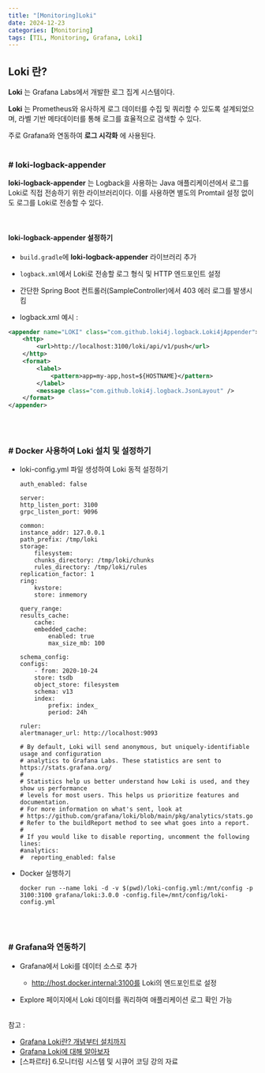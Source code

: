 ```yaml
---
title: "[Monitoring]Loki"
date: 2024-12-23
categories: [Monitoring]
tags: [TIL, Monitoring, Grafana, Loki]
---
```


## Loki 란?

**Loki** 는 Grafana Labs에서 개발한 로그 집계 시스템이다.

**Loki** 는 Prometheus와 유사하게 로그 데이터를 수집 및 쿼리할 수 있도록 설계되었으며, 라벨 기반 메타데이터를 통해 로그를 효율적으로 검색할 수 있다.

주로 Grafana와 연동하여 **로그 시각화** 에 사용된다.
<br /><br />

### # loki-logback-appender

**loki-logback-appender** 는 Logback을 사용하는 Java 애플리케이션에서 로그를 Loki로 직접 전송하기 위한 라이브러리이다. 이를 사용하면 별도의 Promtail 설정 없이도 로그를 Loki로 전송할 수 있다.

<br />

#### loki-logback-appender 설정하기

- `build.gradle`에 **loki-logback-appender** 라이브러리 추가
- `logback.xml`에서 Loki로 전송할 로그 형식 및 HTTP 엔드포인트 설정
- 간단한 Spring Boot 컨트롤러(SampleController)에서 403 에러 로그를 발생시킴

- logback.xml 예시 :

```logback.xml
<appender name="LOKI" class="com.github.loki4j.logback.Loki4jAppender">
    <http>
        <url>http://localhost:3100/loki/api/v1/push</url>
    </http>
    <format>
        <label>
            <pattern>app=my-app,host=${HOSTNAME}</pattern>
        </label>
        <message class="com.github.loki4j.logback.JsonLayout" />
    </format>
</appender>
```

<br /><br />

### # Docker 사용하여 Loki 설치 및 설정하기

- loki-config.yml 파일 생성하여 Loki 동적 설정하기

    ```
    auth_enabled: false

    server:
    http_listen_port: 3100
    grpc_listen_port: 9096

    common:
    instance_addr: 127.0.0.1
    path_prefix: /tmp/loki
    storage:
        filesystem:
        chunks_directory: /tmp/loki/chunks
        rules_directory: /tmp/loki/rules
    replication_factor: 1
    ring:
        kvstore:
        store: inmemory

    query_range:
    results_cache:
        cache:
        embedded_cache:
            enabled: true
            max_size_mb: 100

    schema_config:
    configs:
        - from: 2020-10-24
        store: tsdb
        object_store: filesystem
        schema: v13
        index:
            prefix: index_
            period: 24h

    ruler:
    alertmanager_url: http://localhost:9093

    # By default, Loki will send anonymous, but uniquely-identifiable usage and configuration
    # analytics to Grafana Labs. These statistics are sent to https://stats.grafana.org/
    #
    # Statistics help us better understand how Loki is used, and they show us performance
    # levels for most users. This helps us prioritize features and documentation.
    # For more information on what's sent, look at
    # https://github.com/grafana/loki/blob/main/pkg/analytics/stats.go
    # Refer to the buildReport method to see what goes into a report.
    #
    # If you would like to disable reporting, uncomment the following lines:
    #analytics:
    #  reporting_enabled: false
    ```

- Docker 실행하기
    ```
    docker run --name loki -d -v $(pwd)/loki-config.yml:/mnt/config -p 3100:3100 grafana/loki:3.0.0 -config.file=/mnt/config/loki-config.yml
    ```

<br /><br />

### # Grafana와 연동하기

- Grafana에서 Loki를 데이터 소스로 추가
    - http://host.docker.internal:3100를 Loki의 엔드포인트로 설정

- Explore 페이지에서 Loki 데이터를 쿼리하여 애플리케이션 로그 확인 가능
<br /><br />


참고 : 
- [Grafana Loki란? 개념부터 설치까지](https://wlsdn3004.tistory.com/48)
- [Grafana Loki에 대해 알아보자](https://devocean.sk.com/blog/techBoardDetail.do?ID=163964)
- [스파르타] 6.모니터링 시스템 및 시큐어 코딩 강의 자료
